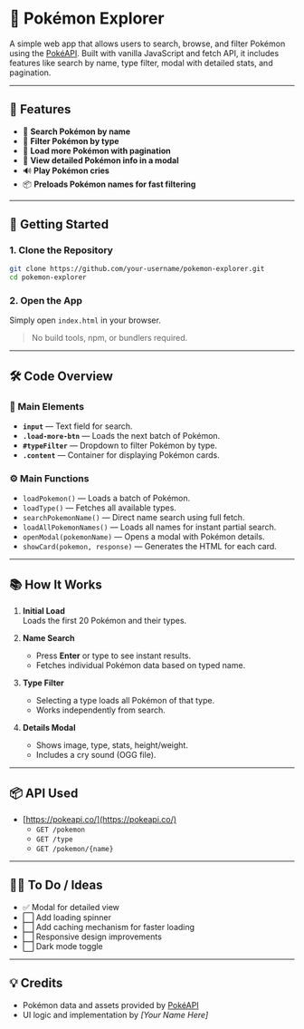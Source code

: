 # 🧩 Pokémon Explorer

A simple web app that allows users to search, browse, and filter Pokémon using the [PokéAPI](https://pokeapi.co/). Built with vanilla JavaScript and fetch API, it includes features like search by name, type filter, modal with detailed stats, and pagination.

---

## 📸 Features

- 🔎 **Search Pokémon by name**
- 🧪 **Filter Pokémon by type**
- 📄 **Load more Pokémon with pagination**
- 🧬 **View detailed Pokémon info in a modal**
- 🔊 **Play Pokémon cries**
- 📦 **Preloads Pokémon names for fast filtering**

---

## 🚀 Getting Started

### 1. Clone the Repository

```bash
git clone https://github.com/your-username/pokemon-explorer.git
cd pokemon-explorer
```

### 2. Open the App

Simply open `index.html` in your browser.

> No build tools, npm, or bundlers required.

---

## 🛠️ Code Overview

### 📁 Main Elements

- **`input`** — Text field for search.
- **`.load-more-btn`** — Loads the next batch of Pokémon.
- **`#typeFilter`** — Dropdown to filter Pokémon by type.
- **`.content`** — Container for displaying Pokémon cards.

### ⚙️ Main Functions

- `loadPokemon()` — Loads a batch of Pokémon.
- `loadType()` — Fetches all available types.
- `searchPokemonName()` — Direct name search using full fetch.
- `loadAllPokemonNames()` — Loads all names for instant partial search.
- `openModal(pokemonName)` — Opens a modal with Pokémon details.
- `showCard(pokemon, response)` — Generates the HTML for each card.

---

## 📚 How It Works

1. **Initial Load**  
   Loads the first 20 Pokémon and their types.

2. **Name Search**  
   - Press **Enter** or type to see instant results.
   - Fetches individual Pokémon data based on typed name.

3. **Type Filter**  
   - Selecting a type loads all Pokémon of that type.
   - Works independently from search.

4. **Details Modal**  
   - Shows image, type, stats, height/weight.
   - Includes a cry sound (OGG file).

---

## 📦 API Used

- [https://pokeapi.co/](https://pokeapi.co/)
  - `GET /pokemon`
  - `GET /type`
  - `GET /pokemon/{name}`

---

## 🧙‍♂️ To Do / Ideas

- ✅ Modal for detailed view
- ⬜ Add loading spinner
- ⬜ Add caching mechanism for faster loading
- ⬜ Responsive design improvements
- ⬜ Dark mode toggle

---

## 💡 Credits

- Pokémon data and assets provided by [PokéAPI](https://pokeapi.co/)
- UI logic and implementation by _[Your Name Here]_
